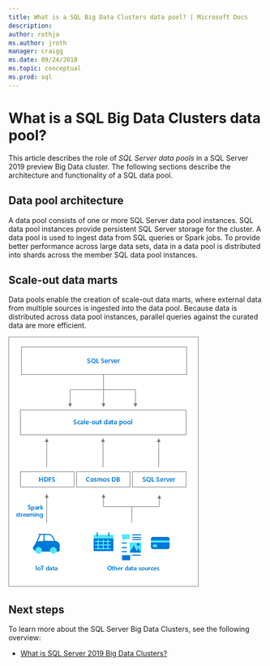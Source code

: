 ```yaml
---
title: What is a SQL Big Data Clusters data pool? | Microsoft Docs
description:
author: rothja 
ms.author: jroth 
manager: craigg
ms.date: 09/24/2018
ms.topic: conceptual
ms.prod: sql
---
```


# What is a SQL Big Data Clusters data pool?

This article describes the role of *SQL Server data pools* in a SQL Server 2019 preview Big Data cluster. The following sections describe the architecture and functionality of a SQL data pool.

## Data pool architecture

A data pool consists of one or more SQL Server data pool instances. SQL data pool instances provide persistent SQL Server storage for the cluster. A data pool is used to ingest data from SQL queries or Spark jobs. To provide better performance across large data sets, data in a data pool is distributed into shards across the member SQL data pool instances.

## Scale-out data marts

Data pools enable the creation of scale-out data marts, where external data from multiple sources is ingested into the data pool. Because data is distributed across data pool instances, parallel queries against the curated data are more efficient.

![Scale-out data mart](media/concept-data-pool/data-virtualization-improvements.png)

## Next steps

To learn more about the SQL Server Big Data Clusters, see the following overview:

- [What is SQL Server 2019 Big Data Clusters?](big-data-cluster-overview.md)